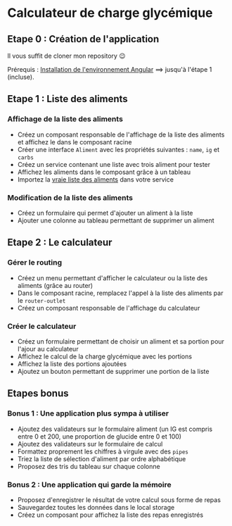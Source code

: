# Calculateur de charge glycémique

## Etape 0 : Création de l'application

Il vous suffit de cloner mon repository :wink:

Prérequis : [Installation de l'environnement Angular](https://angular.io/guide/setup-local) ==> jusqu'à l'étape 1 (incluse).

## Etape 1 : Liste des aliments

### Affichage de la liste des aliments

- Créez un composant responsable de l'affichage de la liste des aliments et affichez le dans le composant racine
- Créer une interface `Aliment` avec les propriétés suivantes : `name`, `ig` et `carbs`
- Créez un service contenant une liste avec trois aliment pour tester
- Affichez les aliments dans le composant grâce à un tableau
- Importez la [vraie liste des aliments](./aliments.json) dans votre service

### Modification de la liste des aliments

- Créez un formulaire qui permet d'ajouter un aliment à la liste
- Ajouter une colonne au tableau permettant de supprimer un aliment

## Etape 2 : Le calculateur

### Gérer le routing

- Créez un menu permettant d'afficher le calculateur ou la liste des aliments (grâce au router)
- Dans le composant racine, remplacez l'appel à la liste des aliments par le `router-outlet`
- Créez un composant responsable de l'affichage du calculateur

### Créer le calculateur

- Créez un formulaire permettant de choisir un aliment et sa portion pour l'ajour au calculateur
- Affichez le calcul de la charge glycémique avec les portions
- Affichez la liste des portions ajoutées
- Ajoutez un bouton permettant de supprimer une portion de la liste

## Etapes bonus

### Bonus 1 : Une application plus sympa à utiliser

- Ajoutez des validateurs sur le formulaire aliment (un IG est compris entre 0 et 200, une proportion de glucide entre 0 et 100)
- Ajoutez des validateurs sur le formulaire de calcul
- Formattez proprement les chiffres à virgule avec des `pipes`
- Triez la liste de sélection d'aliment par ordre alphabétique
- Proposez des tris du tableau sur chaque colonne

### Bonus 2 : Une application qui garde la mémoire

- Proposez d'enregistrer le résultat de votre calcul sous forme de repas
- Sauvegardez toutes les données dans le local storage
- Créez un composant pour affichez la liste des repas enregistrés
